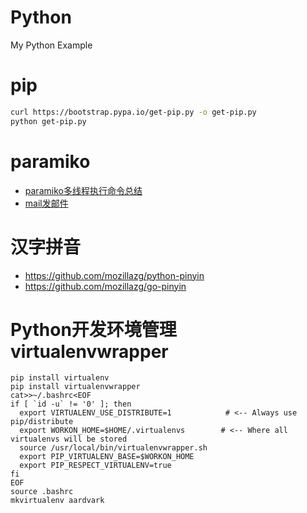 # Python
My Python Example

# pip
``` bash
curl https://bootstrap.pypa.io/get-pip.py -o get-pip.py
python get-pip.py
```
# paramiko
- [paramiko多线程执行命令总结](https://github.com/mds1455975151/Python/blob/master/paramiko/paramiko_muti.md)
- [mail发邮件](http://www.runoob.com/python/python-email.html)

# 汉字拼音
- https://github.com/mozillazg/python-pinyin
- https://github.com/mozillazg/go-pinyin

# Python开发环境管理virtualenvwrapper
```
pip install virtualenv
pip install virtualenvwrapper
cat>>~/.bashrc<EOF
if [ `id -u` != '0' ]; then
  export VIRTUALENV_USE_DISTRIBUTE=1            # <-- Always use pip/distribute
  export WORKON_HOME=$HOME/.virtualenvs        # <-- Where all virtualenvs will be stored
  source /usr/local/bin/virtualenvwrapper.sh
  export PIP_VIRTUALENV_BASE=$WORKON_HOME
  export PIP_RESPECT_VIRTUALENV=true
fi
EOF
source .bashrc
mkvirtualenv aardvark
```

